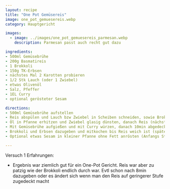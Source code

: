 ```yaml
---
layout: recipe
title: "One Pot Gemüsereis"
image: one_pot_gemuesereis.webp
category: Hauptgericht

images:
  - image: ../images/one_pot_gemuesereis_parmesan.webp
    description: Parmesan passt auch recht gut dazu

ingredients:
- 500ml Gemüsebrühe
- 200g Basmatireis
- 1 Brokkoli
- 150g TK-Erbsen
- nächstes Mal 2 Karotten probieren
- 1/2 Stk Lauch (oder 1 Zwiebel)
- etwas Olivenöl
- Salz, Pfeffer
- 1EL Curry
- optional gerösteter Sesam

directions:
- 500ml Gemüsebrühe aufstellen
- Reis abspülen und Lauch bzw Zwiebel in Scheiben schneiden, sowie Brokkoli in kleine Stücke zerteilen
- Öl in Pfanne erhitzen und Zwiebel glasig dünsten, danach Reis (nächstes Mal auch 2 Karotten in dünne Streifen geschnitten) dazugeben und kurz mitbraten
- Mit Gemüsebrühe aufgießen und mit Curry würzen, danach 10min abgedeckt bei Stufe 6 köcheln lassen (evtl zudecken und nur Stufe 5 weil letztens sehr wenig Wasser übrig geblieben ist und wir Wasser nachleeren mussten). Evtl auch schon jetzt schärfen weil es mit Brokkoli schwieriger zu vermischen ist.
- Brokkoli und Erbsen dazugeben und mitkochen bis Reis weich ist (spätestens jetzt zudecken damit nicht das gesamte Wasser verdunstet)
- Optional etwas Sesam in kleiner Pfanne ohne Fett anrösten (Anfangs Stufe 8-9 und oft schwenken, sobald sie leicht bräunlich werden zurückdrehen) und draufgeben

---
```


Versuch 1 Erfahrungen:
- Ergebnis war ziemlich gut für ein One-Pot Gericht. Reis war aber zu patzig wie der Brokkoli endlich durch war. Evtl schon nach 8min dazugeben oder es ändert sich wenn man den Reis auf geringerer Stufe zugedeckt macht